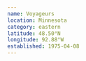 ```yaml
---
name: Voyageurs
location: Minnesota
category: eastern
latitude: 48.50°N
longitude: 92.88°W
established: 1975-04-08
---
```

